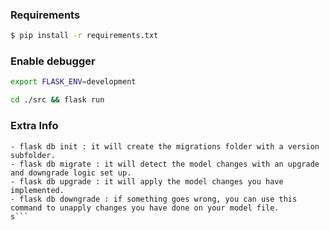 ### Requirements

```bash
$ pip install -r requirements.txt
```
### Enable debugger

```bash
export FLASK_ENV=development
```

```bash
cd ./src && flask run
```

### Extra Info

```
- flask db init : it will create the migrations folder with a version subfolder.
- flask db migrate : it will detect the model changes with an upgrade and downgrade logic set up.
- flask db upgrade : it will apply the model changes you have implemented.
- flask db downgrade : if something goes wrong, you can use this command to unapply changes you have done on your model file.
s```